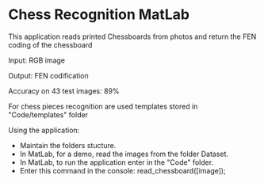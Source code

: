 # Chess Recognition MatLab

This application reads printed Chessboards from photos and return the FEN coding of the chessboard

Input: RGB image

Output: FEN codification

Accuracy on 43 test images: 89%

For chess pieces recognition are used templates stored in "Code/templates" folder




Using the application:

- Maintain the folders stucture.
- In MatLab, for a demo, read the images from the folder Dataset.
- In MatLab, to run the application enter in the "Code" folder.
- Enter this command in the console: read_chessboard([image]);

